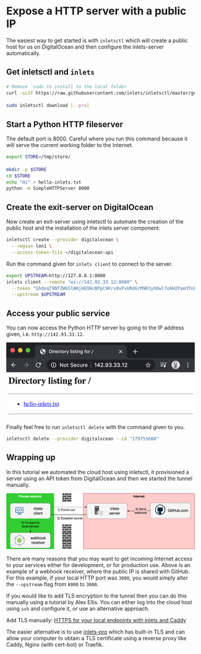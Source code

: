 # Expose a HTTP server with a public IP

The easiest way to get started is with `inletsctl` which will create a public host for us on DigitalOcean and then configure the inlets-server automatically.

## Get inletsctl and `inlets`

```bash
# Remove `sudo to install to the local folder
curl -sLSf https://raw.githubusercontent.com/inlets/inletsctl/master/get.sh | sudo sh

sudo inletsctl download [--pro]
```

## Start a Python HTTP fileserver

The default port is 8000. Careful where you run this command because it will serve the current working folder to the Internet.

```bash
export STORE=/tmp/store/

mkdir -p $STORE
cd $STORE
echo "Hi" > hello-inlets.txt
python -m SimpleHTTPServer 8000
```

## Create the exit-server on DigitalOcean

Now create an exit-server using inletsctl to automate the creation of the public host and the installation of the inlets server component:

```bash
inletsctl create --provider digitalocean \
  --region lon1 \
  --access-token-file ~/digitalocean-api
```

Run the command given for `inlets client` to connect to the server.

```bash
export UPSTREAM=http://127.0.0.1:8000
inlets client --remote "ws://142.93.33.12:8080" \
  --token "GhdoqT9NfZWbSlW0jHEQHcBPpC9Krv9xPxURdGrM9R3yXOwl7o6H2Pam3TnkMGNx" \
  --upstream $UPSTREAM
```

## Access your public service

You can now access the Python HTTP server by going to the IP address given, i.e. `http://142.93.33.12`.

![Python example server](../images/python-example-server.png)

Finally feel free to run `inletsctl delete` with the command given to you.

```bash
inletsctl delete --provider digitalocean --id "179755668"
```

## Wrapping up

In this tutorial we automated the cloud host using inletsctl, it provisioned a server using an API token from DigitalOcean and then we started the tunnel manually.

![Webhooks example](../images/webhooks.png)

There are many reasons that you may want to get incoming Internet access to your services either for development, or for production use. Above is an example of a webhook receiver, where the public IP is shared with GitHub. For this example, if your local HTTP port was `3000`, you would simply alter the `--upstream` flag from `8000` to `3000`.

If you would like to add TLS encryption to the tunnel then you can do this manually using a tutorial by Alex Ellis. You can either log into the cloud host using `ssh` and configure it, or use an alternative approach.

Add TLS manually: [HTTPS for your local endpoints with inlets and Caddy](https://blog.alexellis.io/https-inlets-local-endpoints/)

The easier alternative is to use [inlets-pro](https://github.com/inlets/inlets-pro) which has built-in TLS and can allow your computer to obtain a TLS certificate using a reverse proxy like Caddy, Nginx (with cert-bot) or Traefik.
